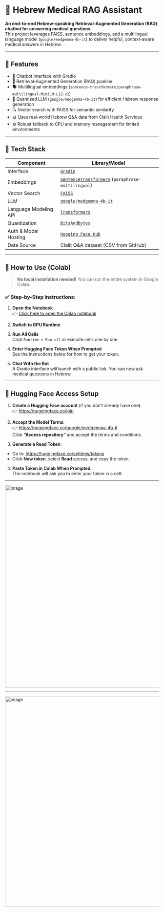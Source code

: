 # 🏥 Hebrew Medical RAG Assistant

**An end-to-end Hebrew-speaking Retrieval-Augmented Generation (RAG) chatbot for answering medical questions.**  
This project leverages FAISS, sentence embeddings, and a multilingual language model (`google/medgemma-4b-it`) to deliver helpful, context-aware medical answers in Hebrew.

---

## 📌 Features

- 💬 Chatbot interface with Gradio  
- 🧠 Retrieval-Augmented Generation (RAG) pipeline  
- 🗣️ Multilingual embeddings (`sentence-transformers/paraphrase-multilingual-MiniLM-L12-v2`)  
- 🤖 Quantized LLM (`google/medgemma-4b-it`) for efficient Hebrew response generation  
- 🔍 Vector search with FAISS for semantic similarity  
- 📊 Uses real-world Hebrew Q&A data from Clalit Health Services  
- ⚙️ Robust fallback to CPU and memory management for limited environments  

---

## 🚀 Tech Stack

| Component              | Library/Model                                                                 |
|------------------------|-------------------------------------------------------------------------------|
| Interface              | [`Gradio`](https://www.gradio.app/)                                          |
| Embeddings             | [`SentenceTransformers`](https://www.sbert.net/) (`paraphrase-multilingual`) |
| Vector Search          | [`FAISS`](https://github.com/facebookresearch/faiss)                         |
| LLM                    | [`google/medgemma-4b-it`](https://huggingface.co/google/medgemma-4b-it)      |
| Language Modeling API  | [`Transformers`](https://huggingface.co/docs/transformers/index)             |
| Quantization           | [`BitsAndBytes`](https://huggingface.co/docs/transformers/main_classes/quantization) |
| Auth & Model Hosting   | [`Hugging Face Hub`](https://huggingface.co/)                                |
| Data Source            | Clalit Q&A dataset (CSV from GitHub)                                          |

---


## 🚀 How to Use (Colab)

> **No local installation needed!** You can run the entire system in Google Colab.

### ✅ Step-by-Step Instructions:

1. **Open the Notebook**  
   👉 [Click here to open the Colab notebook]([https://colab.research.google.com/drive/1JUSGMXLbGa4JrrBiRBX_m6c49y_JyC-8?usp=sharing])  


2. **Switch to GPU Runtime**  

3. **Run All Cells**  
Click `Runtime > Run all` or execute cells one by one.

4. **Enter Hugging Face Token When Prompted**  
See the instructions below for how to get your token.

5. **Chat With the Bot**  
A Gradio interface will launch with a public link. You can now ask medical questions in Hebrew.

---

## 🔐 Hugging Face Access Setup

1. **Create a Hugging Face account** (if you don’t already have one):  
👉 https://huggingface.co/join

2. **Accept the Model Terms**:  
👉 https://huggingface.co/google/medgemma-4b-it  
Click **“Access repository”** and accept the terms and conditions.

3. **Generate a Read Token**:  
- Go to: https://huggingface.co/settings/tokens  
- Click **New token**, select **Read** access, and copy the token.

4. **Paste Token in Colab When Prompted**  
The notebook will ask you to enter your token in a cell:

---
<img width="1935" height="663" alt="image" src="https://github.com/user-attachments/assets/d6238291-7046-49e9-8e50-387f62b9326a" />

---
<img width="1918" height="689" alt="image" src="https://github.com/user-attachments/assets/c6cf0454-a9fa-43f9-b2f5-f3c59333ee72" />


